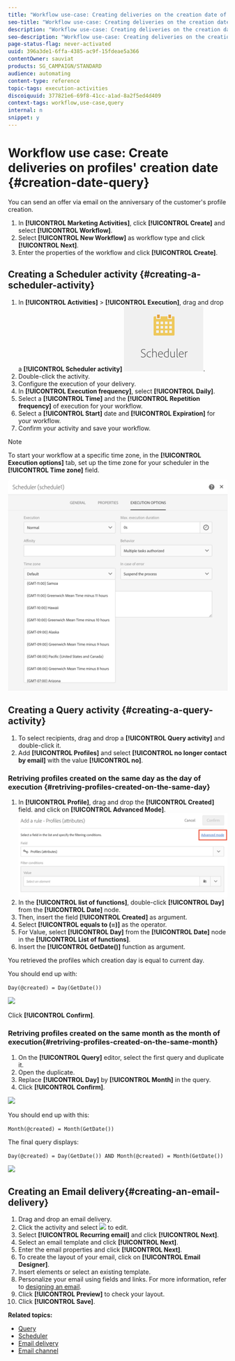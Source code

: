 ```yaml
---
title: "Workflow use-case: Creating deliveries on the creation date of the profile"
seo-title: "Workflow use-case: Creating deliveries on the creation date of the profile"
description: "Workflow use-case: Creating deliveries on the creation date of the profile"
seo-description: "Workflow use-case: Creating deliveries on the creation date of the profile"
page-status-flag: never-activated
uuid: 396a3de1-6ffa-4385-ac9f-15fdeae5a366
contentOwner: sauviat
products: SG_CAMPAIGN/STANDARD
audience: automating
content-type: reference
topic-tags: execution-activities 
discoiquuid: 377821e6-69f8-41cc-a1ad-8a2f5ed4d409
context-tags: workflow,use-case,query
internal: n
snippet: y
---
```


# Workflow use case: Create deliveries on profiles' creation date {#creation-date-query}

You can send an offer via email on the anniversary of the customer's profile creation.

1. In **[!UICONTROL Marketing Activities]**, click **[!UICONTROL Create]** and select **[!UICONTROL Workflow]**.
1. Select **[!UICONTROL New Workflow]** as workflow type and click **[!UICONTROL Next]**.
1. Enter the properties of the workflow and click **[!UICONTROL Create]**.

## Creating a Scheduler activity {#creating-a-scheduler-activity}

1. In **[!UICONTROL Activities]** > **[!UICONTROL Execution]**, drag and drop a **[!UICONTROL Scheduler activity]** ![](assets/scheduler_icon.png).
1. Double-click the activity.
1. Configure the execution of your delivery.
1. In **[!UICONTROL Execution frequency]**, select **[!UICONTROL Daily]**.
1. Select a **[!UICONTROL Time]** and the **[!UICONTROL Repetition frequency]** of execution for your workflow.
1. Select a **[!UICONTROL Start]** date and **[!UICONTROL Expiration]** for your workflow.
1. Confirm your activity and save your workflow.

>[!NOTE]
>
>To start your workflow at a specific time zone, in the **[!UICONTROL Execution options]** tab, set up the time zone for your scheduler in the **[!UICONTROL Time zone]** field.

![](assets/time_zone.png)

## Creating a Query activity {#creating-a-query-activity}

1. To select recipients, drag and drop a **[!UICONTROL Query activity]** and double-click it.
1. Add **[!UICONTROL Profiles]** and select **[!UICONTROL no longer contact by email]** with the value **[!UICONTROL no]**.

### Retriving profiles created on the same day as the day of execution {#retriving-profiles-created-on-the-same-day}

1. In **[!UICONTROL Profile]**, drag and drop the **[!UICONTROL Created]** field. and click on **[!UICONTROL Advanced Mode]**.
![](assets/advanced_mode.png)
1. In the **[!UICONTROL list of functions]**, double-click **[!UICONTROL Day]** from the **[!UICONTROL Date]** node.
1. Then, insert the field **[!UICONTROL Created]** as argument.
1. Select **[!UICONTROL equals to (=)]** as the operator.
1. For Value, select **[!UICONTROL Day]** from the **[!UICONTROL Date]** node in the **[!UICONTROL List of functions]**.
1. Insert the **[!UICONTROL GetDate()]** function as argument.

You retrieved the profiles which creation day is equal to current day.

You should end up with:

```Day(@created) = Day(GetDate())```

![](assets/day_creation_query.png)

Click **[!UICONTROL Confirm]**.

### Retriving profiles created on the same month as the month of execution{#retriving-profiles-created-on-the-same-month}

1. On the **[!UICONTROL Query]** editor, select the first query and duplicate it. 
1. Open the duplicate.
1. Replace **[!UICONTROL Day]** by **[!UICONTROL Month]** in the query.
1. Click **[!UICONTROL Confirm]**.

![](assets/month_rule.png)

You should end up with this:  

``` Month(@created) = Month(GetDate()) ```

The final query displays:

```Day(@created) = Day(GetDate()) AND Month(@created) = Month(GetDate())```

![](assets/expression_editor_1.png)

## Creating an Email delivery{#creating-an-email-delivery}

1. Drag and drop an email delivery.
1. Click the activity and select ![](assets/edit_darkgrey-24px.png) to edit.
1. Select **[!UICONTROL Recurring email]** and click **[!UICONTROL Next]**.
1. Select an email template and click **[!UICONTROL Next]**.
1. Enter the email properties and click **[!UICONTROL Next]**.
1. To create the layout of your email, click on **[!UICONTROL Email Designer]**.
1. Insert elements or select an existing template.
1. Personalize your email using fields and links.
For more information, refer to [designing an email](../../designing/using/about-email-content-design.md#designing-an-email-content-from-scratch).
1. Click **[!UICONTROL Preview]** to check your layout.
1. Click **[!UICONTROL Save]**.

**Related topics:**

* [Query](../../automating/using/query.md)
* [Scheduler](../../automating/using/scheduler.md)
* [Email delivery](../../automating/using/email-delivery.md)
* [Email channel](../../channels/using/creating-an-email.md)
